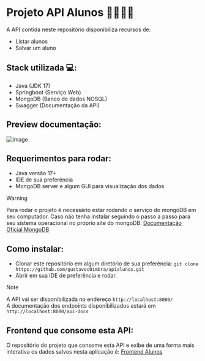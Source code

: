 # Projeto API Alunos 👨‍🎓👩‍🎓
A API contida neste repositório disponibiliza recursos de:
- Listar alunos
- Salvar um aluno

## Stack utilizada 💻:
- Java (JDK 17)
- Springboot (Serviço Web)
- MongoDB (Banco de dados NOSQL)
- Swagger (Documentação da API)

## Preview documentação:
![image](https://github.com/user-attachments/assets/caab1818-f878-4e6c-ba45-4aa1c9e71513)


## Requerimentos para rodar:
- Java versão 17+
- IDE de sua preferência
- MongoDB server e algum GUI para visualização dos dados
> [!WARNING]
> Para rodar o projeto é necessário estar rodando o serviço do mongoDB em seu computador.
> Caso não tenha instalar seguindo o passo a passo para seu sistema operacional no próprio site do mongoDB: [Documentação Oficial MongoDB](https://www.mongodb.com/try/download/community)

## Como instalar:
- Clonar este repositório em algum diretório de sua preferência: `git clone https://github.com/gustavoc0imbra/apialunos.git`
- Abrir em sua IDE de preferência e rodar.

> [!NOTE]
> A API vai ser disponibilizada no endereço `http://localhost:8080/`  
> A documentação dos endpoints disponibilizados estará em `http://localhost:8080/api-docs`

## Frontend que consome esta API:
O repositório do projeto que consome esta API e exibe de uma forma mais interativa os dados salvos nesta aplicação é: [Frontend Alunos](https://github.com/gustavoc0imbra/frontalunos)
